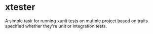 # xtester
A simple task for running xunit tests on mutiple project based on traits specified whether they're unit or integration tests.
